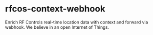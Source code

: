 # rfcos-context-webhook
Enrich RF Controls real-time location data with context and forward via webhook.  We believe in an open Internet of Things.
